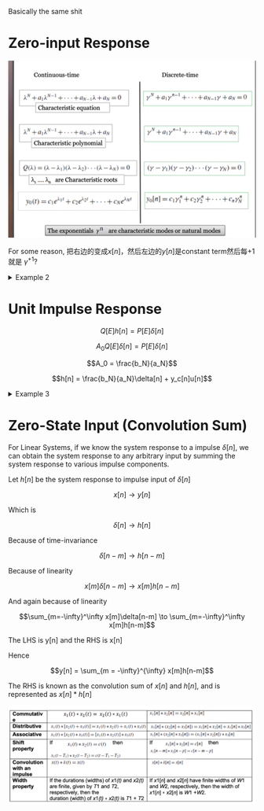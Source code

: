 Basically the same shit

# Zero-input Response

![](./assets/imgs/3-discretetimezirinput.png)

For some reason, 把右边的变成$x[n]$，然后左边的$y[n]$是constant term然后每+1就是 $\gamma^{+1}$?

<details>
<summary>Example 2</summary>

Given $y_0[-1] = 3$ and $y_0[-2] = -1$, determine the expression of the zero-input response $y_0[n]$ of an LTID system described by the equation

$$y[n] + \frac{1}{6}y[n-1] - \frac{1}{6}y[n-2] = \frac{1}{3}x[n] + \frac{2}{3}x[n-2]$$

先把右边最小的变成$x[n]$

$$y[n + 2] + \frac{1}{6}[n+1] - \frac{1}{6}y[n] = \frac{1}{3}x[n+2] + \frac{2}{3}x[n]$$

And then get the equation

$$Q(\gamma) = \gamma^2 + \frac{1}{6}\gamma - \frac{1}{6} = 0$$

$$\gamma_1 = -\frac{1}{2}, \gamma_2 = \frac{1}{3}$$

And then substitute this back to get the equation

$$y_0[n] = c_1(-\frac{1}{2})^n + c_2(\frac{1}{3})^n$$

And because of the initial condition, we can have that

$$c_1 = -1, c_2 = \frac{1}{3}$$

And then we have

$$y_0[n] = (\frac{1}{3})^{n+1} - (-\frac{1}{2})^n$$

</details>

# Unit Impulse Response

$$Q[E]h[n] = P[E]\delta[n]$$

$$A_0Q[E]\delta[n] = P[E]\delta[n]$$

$$A_0 = \frac{b_N}{a_N}$$

$$h[n] = \frac{b_N}{a_N}\delta[n] + y_c[n]u[n]$$

<details>
<summary>Example 3</summary>

Consider a DT system with input $x[n]$ and output $y[n]$ described by the difference equation

$$y[n+3] - \frac{3}{10}y[n+2] - \frac{1}{10}y[n+1] = 2x[n+1]$$

(a) Determine the characteristic modes of the system

$$y[n+2] - \frac{3}{10}y[n+1] - \frac{1}{10}y[n] = 2x[n]$$

hence

$$\gamma^2 - \frac{3}{10}\gamma - \frac{1}{10} = 0$$

$$\gamma_1 = (\frac{1}{2})^n, \gamma_2 = (- \frac{1}{5})^n$$

(b) Determine a close-form expression for the system's impulse response $h[n]$

$$h[n] = \frac{b_N}{a_N} \delta[n] + y_c[n]u[n]$$

$$ = \frac{2}{- \frac{1}{10}} \delta[n] + [c_1 (\frac{1}{2})^n + c_2(-\frac{1}{5})^n]u[n]$$

In delayed form, $y[n] = \frac{3}{10}y[n-1] + \frac{1}{10}y[n-2] + 2x[n-2]$

Hence $h[n]=  \frac{3}{10}h[n-1] + \frac{1}{10}h[n-2] + 2\delta[n-2]$

And $h[0] = \frac{3}{10}h[-1] + \frac{1}{10}h[-2] + 2\delta[-2] = 0$

> this is because at time before 0, for casual system, its at rest.

$\cdots, h[1] = 0$

Hence

$$h[0] = -20 + c_1 + c_2 = 0$$
$$h[1] = \frac{1}{2}c_1 - \frac{1}{5}c_2 = 0$$

And then we solve for $c_1 = \frac{40}{7}, c_2 = \frac{100}{7}$

$$h[n] = -20\delta[n] + [\frac{40}{7}(\frac{1}{2})^n + \frac{100}{7}(-\frac{1}{5})^n]u[n]$$

</details>

# Zero-State Input (Convolution Sum)

For Linear Systems, if we know the system response to a impulse $\delta[n]$, we can obtain the system response to any arbitrary input by summing the system response to various impulse components.

Let $h[n]$ be the system response to impulse input of $\delta[n]$

$$x[n] \to y[n]$$

Which is 

$$\delta[n] \to h[n]$$

Because of time-invariance

$$\delta[n-m] \to h[n-m]$$

Because of linearity

$$x[m]\delta[n-m] \to x[m]h[n-m]$$

And again because of linearity

$$\sum_{m=-\infty}^\infty x[m]\delta[n-m] \to \sum_{m=-\infty}^\infty x[m]h[n-m]$$

The LHS is y[n] and the RHS is x[n]

Hence

$$y[n] = \sum_{m = -\infty}^{\infty} x[m]h[n-m]$$

The RHS is known as the convolution sum of $x[n]$ and $h[n]$, and is represented as $x[n] * h[n]$

![](./assets/imgs/3-convolutionproperty.png)



